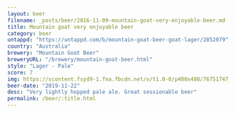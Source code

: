 ```yaml
---
layout: beer
filename: _posts/beer/2016-11-09-mountain-goat-very-enjoyable-beer.md
title: Mountain goat very enjoyable beer
category: beer
untappd: "https://untappd.com/b/mountain-goat-beer-goat-lager/2852079"
country: "Australia"
brewery: "Mountain Goat Beer"
breweryURL: "/brewery/mountain-goat-beer.html"
style: "Lager - Pale"
score: 7
img: https://scontent.fsyd9-1.fna.fbcdn.net/v/t1.0-0/p480x480/76751747_10157643815433745_929470230395092992_o.jpg?_nc_cat=107&_nc_sid=e007fa&_nc_ohc=HkChLZHiXkAAX-m4JDf&_nc_ht=scontent.fsyd9-1.fna&_nc_tp=6&oh=7ecb43c35f942cd0dba0c2e607c3cbf6&oe=5F47A132
beer-date: "2019-11-22"
desc: "Very lightly hopped pale ale. Great sessionable beer"
permalink: /beer/:title.html
---
```


